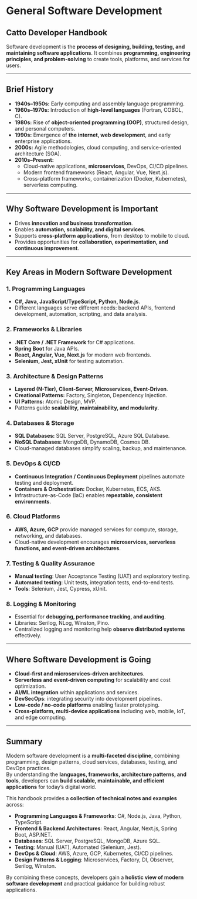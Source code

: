 # General Software Development 
## Catto Developer Handbook

Software development is the **process of designing, building, testing, and maintaining software applications**. It combines **programming, engineering principles, and problem-solving** to create tools, platforms, and services for users.

---

## Brief History

- **1940s–1950s:** Early computing and assembly language programming.  
- **1960s–1970s:** Introduction of **high-level languages** (Fortran, COBOL, C).  
- **1980s:** Rise of **object-oriented programming (OOP)**, structured design, and personal computers.  
- **1990s:** Emergence of **the internet, web development**, and early enterprise applications.  
- **2000s:** Agile methodologies, cloud computing, and service-oriented architecture (SOA).  
- **2010s–Present:**  
  - Cloud-native applications, **microservices**, DevOps, CI/CD pipelines.  
  - Modern frontend frameworks (React, Angular, Vue, Next.js).  
  - Cross-platform frameworks, containerization (Docker, Kubernetes), serverless computing.  

---

## Why Software Development is Important

- Drives **innovation and business transformation**.  
- Enables **automation, scalability, and digital services**.  
- Supports **cross-platform applications**, from desktop to mobile to cloud.  
- Provides opportunities for **collaboration, experimentation, and continuous improvement**.  

---

## Key Areas in Modern Software Development

### 1. Programming Languages
- **C#, Java, JavaScript/TypeScript, Python, Node.js**.  
- Different languages serve different needs: backend APIs, frontend development, automation, scripting, and data analysis.  

### 2. Frameworks & Libraries
- **.NET Core / .NET Framework** for C# applications.  
- **Spring Boot** for Java APIs.  
- **React, Angular, Vue, Next.js** for modern web frontends.  
- **Selenium, Jest, xUnit** for testing automation.  

### 3. Architecture & Design Patterns
- **Layered (N-Tier), Client-Server, Microservices, Event-Driven**.  
- **Creational Patterns:** Factory, Singleton, Dependency Injection.  
- **UI Patterns:** Atomic Design, MVP.  
- Patterns guide **scalability, maintainability, and modularity**.  

### 4. Databases & Storage
- **SQL Databases:** SQL Server, PostgreSQL, Azure SQL Database.  
- **NoSQL Databases:** MongoDB, DynamoDB, Cosmos DB.  
- Cloud-managed databases simplify scaling, backup, and maintenance.  

### 5. DevOps & CI/CD
- **Continuous Integration / Continuous Deployment** pipelines automate testing and deployment.  
- **Containers & Orchestration:** Docker, Kubernetes, ECS, AKS.  
- Infrastructure-as-Code (IaC) enables **repeatable, consistent environments**.  

### 6. Cloud Platforms
- **AWS, Azure, GCP** provide managed services for compute, storage, networking, and databases.  
- Cloud-native development encourages **microservices, serverless functions, and event-driven architectures**.  

### 7. Testing & Quality Assurance
- **Manual testing**: User Acceptance Testing (UAT) and exploratory testing.  
- **Automated testing**: Unit tests, integration tests, end-to-end tests.  
- **Tools**: Selenium, Jest, Cypress, xUnit.  

### 8. Logging & Monitoring
- Essential for **debugging, performance tracking, and auditing**.  
- Libraries: Serilog, NLog, Winston, Pino.  
- Centralized logging and monitoring help **observe distributed systems** effectively.  

---

## Where Software Development is Going

- **Cloud-first and microservices-driven architectures**.  
- **Serverless and event-driven computing** for scalability and cost optimization.  
- **AI/ML integration** within applications and services.  
- **DevSecOps**: integrating security into development pipelines.  
- **Low-code / no-code platforms** enabling faster prototyping.  
- **Cross-platform, multi-device applications** including web, mobile, IoT, and edge computing.  

---

## Summary

Modern software development is a **multi-faceted discipline**, combining programming, design patterns, cloud services, databases, testing, and DevOps practices.  
By understanding the **languages, frameworks, architecture patterns, and tools**, developers can **build scalable, maintainable, and efficient applications** for today’s digital world.  

This handbook provides a **collection of technical notes and examples** across:

- **Programming Languages & Frameworks**: C#, Node.js, Java, Python, TypeScript.  
- **Frontend & Backend Architectures**: React, Angular, Next.js, Spring Boot, ASP.NET.  
- **Databases**: SQL Server, PostgreSQL, MongoDB, Azure SQL.  
- **Testing**: Manual (UAT), Automated (Selenium, Jest).  
- **DevOps & Cloud**: AWS, Azure, GCP, Kubernetes, CI/CD pipelines.  
- **Design Patterns & Logging**: Microservices, Factory, DI, Observer, Serilog, Winston.  

By combining these concepts, developers gain a **holistic view of modern software development** and practical guidance for building robust applications.

